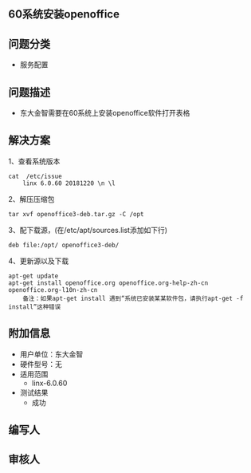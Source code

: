 ## 60系统安装openoffice
## 问题分类

+ 服务配置

## 问题描述

+ 东大金智需要在60系统上安装openoffice软件打开表格

## 解决方案
1、查看系统版本
    
    cat  /etc/issue
        linx 6.0.60 20181220 \n \l
    
2、解压压缩包

    tar xvf openoffice3-deb.tar.gz -C /opt
    
3、配下载源，(在/etc/apt/sources.list添加如下行)

    deb file:/opt/ openoffice3-deb/
    
4、更新源以及下载

    apt-get update 
    apt-get install openoffice.org openoffice.org-help-zh-cn openoffice.org-l10n-zh-cn
        备注：如果apt-get install 遇到“系统已安装某某软件包，请执行apt-get -f install”这种错误
    
## 附加信息

+ 用户单位：东大金智
+ 硬件型号：无
+ 适用范围
    + linx-6.0.60
+ 测试结果
    + 成功

## 编写人

## 审核人

